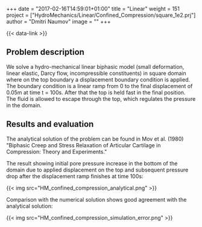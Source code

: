 +++
date = "2017-02-16T14:59:01+01:00"
title = "Linear"
weight = 151
project = ["HydroMechanics/Linear/Confined_Compression/square_1e2.prj"]
author = "Dmitri Naumov"
image = ""
+++

{{< data-link >}}

## Problem description

We solve a hydro-mechanical linear biphasic model (small deformation, linear elastic, Darcy flow, incompressible constituents) in square domain where on the top boundary a displacement boundary condition is applied. The boundary condition is a linear ramp from 0 to the final displacement of 0.05m at time t = 100s. After that the top is held fast in the final position. The fluid is allowed to escape through the top, which regulates the pressure in the domain.

## Results and evaluation

The analytical solution of the problem can be found in Mov et al. (1980) "Biphasic Creep and Stress Relaxation of Articular Cartilage in Compression: Theory and Experiments."

The result showing initial pore pressure increase in the bottom of the domain due to applied displacement on the top and subsequent pressure drop after the displacement ramp finishes at time 100s:

{{< img src="HM_confined_compression_analytical.png" >}}

Comparison with the numerical solution shows good agreement with the analytical solution:

{{< img src="HM_confined_compression_simulation_error.png" >}}

